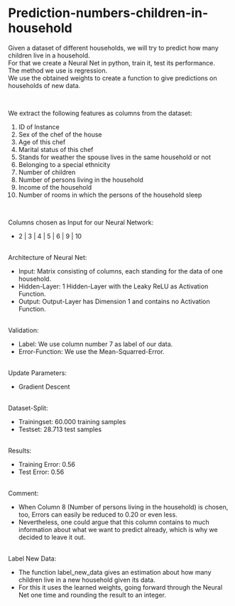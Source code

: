 # Prediction-numbers-children-in-household
<p>Given a dataset of different households, we will try to predict how many children live in a household.<br>
For that we create a Neural Net in python, train it, test its performance.<br>
The method we use is regression.<br>
We use the obtained weights to create a function to give predictions on households of new data.</p><br>


<p>We extract the following features as columns from the dataset:

1. ID of Instance
2. Sex of the chef of the house
3. Age of this chef
4. Marital status of this chef
5. Stands for weather the spouse lives in the same household or not
6. Belonging to a special ethnicity
7. Number of children
8. Number of persons living in the household
9. Income of the household
10. Number of rooms in which the persons of the household sleep</p><br>


Columns chosen as Input for our Neural Network:<br>
* 2 | 3 | 4 | 5 | 6 | 9 | 10<br><br>


Architecture of Neural Net:<br>
* Input: Matrix consisting of columns, each standing for the data of one household.<br>
* Hidden-Layer: 1 Hidden-Layer with the Leaky ReLU as Activation Function.<br>
* Output: Output-Layer has Dimension 1 and contains no Activation Function.<br><br>


Validation:<br>
* Label: We use column number 7 as label of our data.<br>
* Error-Function: We use the Mean-Squarred-Error.<br><br>


Update Parameters:<br>
* Gradient Descent<br><br>


Dataset-Split:<br>
* Trainingset: 60.000 training samples<br>
* Testset: 28.713 test samples<br><br>


Results:<br>
* Training Error: 0.56<br>
* Test Error: 0.56<br><br>


Comment:<br>
* When Column 8 (Number of persons living in the household) is chosen, too, Errors can easily be reduced to 0.20 or even less.<br>
* Nevertheless, one could argue that this column contains to much information about what we want to predict already, which is why we decided to leave it out.<br><br>


Label New Data:<br>
* The function label_new_data gives an estimation about how many children live in a new household given its data.<br>
* For this it uses the learned weights, going forward through the Neural Net one time and rounding the result to an integer.
